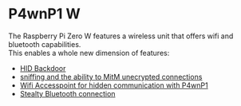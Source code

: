 # P4wnP1 W

The Raspberry Pi Zero W features a wireless unit that offers wifi and bluetooth capabilities.  
This enables a whole new dimension of features:
* [HID Backdoor](../Payload-Subfolder/Backdoor-Subfolder/Backdoor-Payload.md)
* [sniffing and the ability to MitM unecrypted connections](Wifi-Client.md)
* [Wifi Accesspoint for hidden communication with P4wnP1](Wifi-Hotspot.md)
* [Stealty Bluetooth connection](Bluetooth-Connectivity.md)
